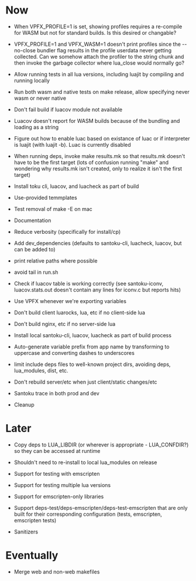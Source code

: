 # Now

- When VPFX_PROFILE=1 is set, showing profiles requires a re-compile for WASM
  but not for standard builds. Is this desired or changable?

- VPFX_PROFILE=1 and VPFX_WASM=1 doesn't print profiles since the --no-close
  bundler flag results in the profile userdata never getting collected. Can we
  somehow attach the profiler to the string chunk and then invoke the garbage
  collector where lua_close would normally go?

- Allow running tests in all lua versions, including luajit by compiling and
  running locally
- Run both wasm and native tests on make release, allow specifying never wasm or never native
- Don't fail build if luacov module not available
- Luacov doesn't report for WASM builds because of the bundling and loading as
  a string

- Figure out how to enable luac based on existance of luac or if interpreter is
  luajit (with luajit -b). Luac is currently disabled
- When running deps, invoke make results.mk so that results.mk doesn't have to
  be the first target (lots of confusion running "make" and wondering why
  results.mk isn't created, only to realize it isn't the first target)
- Install toku cli, luacov, and luacheck as part of build
- Use-provided temmplates
- Test removal of make -E on mac
- Documentation
- Reduce verbosity (specifically for install/cp)
- Add dev_dependencies (defaults to santoku-cli, luacheck, luacov, but can be
  added to)
- print relative paths where possible
- avoid tail in run.sh
- Check if luacov table is working correctly (see santoku-iconv,
  luacov.stats.out doesn't contain any lines for iconv.c but reports hits)
- Use VPFX whenever we're exporting variables
- Don't build client luarocks, lua, etc if no client-side lua
- Don't build nginx, etc if no server-side lua
- Install local santoku-cli, luacov, luacheck as part of build process
- Auto-generate variable prefix from app name by transforming to uppercase and
  converting dashes to underscores
- limit include deps files to well-known project dirs, avoiding deps,
  lua_modules, dist, etc.
- Don't rebuild server/etc when just client/static changes/etc
- Santoku trace in both prod and dev
- Cleanup

# Later

- Copy deps to LUA_LIBDIR (or wherever is appropriate - LUA_CONFDIR?) so they
  can be accessed at runtime

- Shouldn't need to re-install to local lua_modules on release

- Support for testing with emscripten
- Support for testing multiple lua versions
- Support for emscripten-only libraries
- Support deps-test/deps-emscripten/deps-test-emscripten that are only built for
  their corresponding configuration (tests, emscripten, emscripten tests)

- Sanitizers

# Eventually

- Merge web and non-web makefiles
